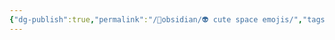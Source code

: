 ```yaml
---
{"dg-publish":true,"permalink":"/🔮obsidian/👽 cute space emojis/","tags":["cheat","obsidian"]}
---
```


